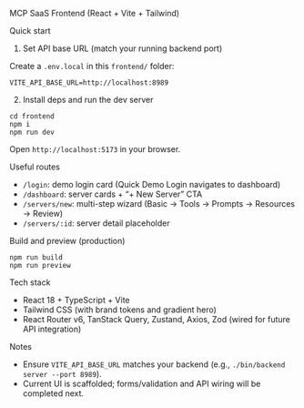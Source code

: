 MCP SaaS Frontend (React + Vite + Tailwind)

Quick start

1) Set API base URL (match your running backend port)

Create a `.env.local` in this `frontend/` folder:

```
VITE_API_BASE_URL=http://localhost:8989
```

2) Install deps and run the dev server

```
cd frontend
npm i
npm run dev
```

Open `http://localhost:5173` in your browser.

Useful routes

- `/login`: demo login card (Quick Demo Login navigates to dashboard)
- `/dashboard`: server cards + “+ New Server” CTA
- `/servers/new`: multi-step wizard (Basic → Tools → Prompts → Resources → Review)
- `/servers/:id`: server detail placeholder

Build and preview (production)

```
npm run build
npm run preview
```

Tech stack

- React 18 + TypeScript + Vite
- Tailwind CSS (with brand tokens and gradient hero)
- React Router v6, TanStack Query, Zustand, Axios, Zod (wired for future API integration)

Notes

- Ensure `VITE_API_BASE_URL` matches your backend (e.g., `./bin/backend server --port 8989`).
- Current UI is scaffolded; forms/validation and API wiring will be completed next.

